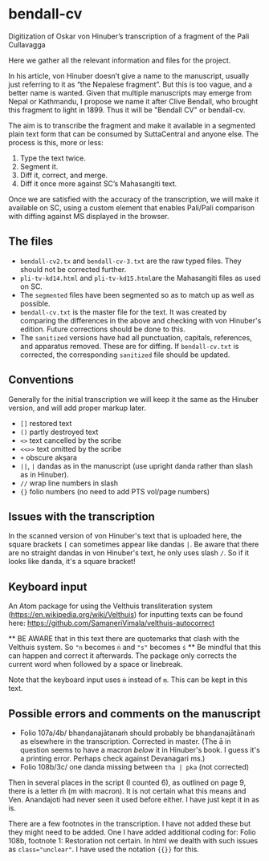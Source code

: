 # bendall-cv
Digitization of Oskar von Hinuber’s transcription of a fragment of the Pali Cullavagga

Here we gather all the relevant information and files for the project.

In his article, von Hinuber doesn’t give a name to the manuscript, usually just referring to it as “the Nepalese fragment”. But this is too vague, and a better name is wanted. Given that multiple manuscripts may emerge from Nepal or Kathmandu, I propose we name it after Clive Bendall, who brought this fragment to light in 1899. Thus it will be "Bendall CV" or bendall-cv.

The aim is to transcribe the fragment and make it available in a segmented plain text form that can be consumed by SuttaCentral and anyone else. The process is this, more or less:

1. Type the text twice.
1. Segment it.
2. Diff it, correct, and merge.
3. Diff it once more against SC’s Mahasangiti text.

Once we are satisfied with the accuracy of the transcription, we will make it available on SC, using a custom element that enables Pali/Pali comparison with diffing against MS displayed in the browser.

## The files

- `bendall-cv2.tx` and `bendall-cv-3.txt` are the raw typed files. They should not be corrected further.
- `pli-tv-kd14.html` and `pli-tv-kd15.html`are the Mahasangiti files as used on SC.
- The `segmented` files have been segmented so as to match up as well as possible.
- `bendall-cv.txt` is the master file for the text. It was created by comparing the differences in the above and checking with von Hinuber's edition. Future corrections should be done to this.
- The `sanitized` versions have had all punctuation, capitals, references, and apparatus removed. These are for diffing. If `bendall-cv.txt` is corrected, the corresponding `sanitized` file should be updated.

## Conventions

Generally for the initial transcription we will keep it the same as the Hinuber version, and will add proper markup later.

- `[]` restored text
- `()` partly destroyed text
- `<>` text cancelled by the scribe
- `<<>>` text omitted by the scribe
- `+` obscure akṣara
- `||`, `|` dandas as in the manuscript (use upright danda rather than slash as in Hinuber).
- `//` wrap line numbers in slash
- `{}` folio numbers (no need to add PTS vol/page numbers)

## Issues with the transcription

In the scanned version of von Hinuber's text that is uploaded here, the square brackets `[` can sometimes appear like dandas `|`. Be aware that there are no straight dandas in von Hinuber's text, he only uses slash `/`. So if it looks like danda, it's a square bracket!

## Keyboard input

An Atom package for using the Velthuis transliteration system (https://en.wikipedia.org/wiki/Velthuis) for inputting texts can be found here: https://github.com/SamaneriVimala/velthuis-autocorrect

** BE AWARE that in this text there are quotemarks that clash with the Velthuis system. So `"n` becomes `ṅ` and `"s"` becomes `ś` ** Be mindful that this can happen and correct it afterwards. The package only corrects the current word when followed by a space or linebreak.

Note that the keyboard input uses `ṁ` instead of `ṃ`. This can be kept in this text.

## Possible errors and comments on the manuscript

- Folio 107a/4b/ bhaṇḍanajātanaṁ should probably be bhaṇḍanajātānaṁ as elsewhere in the transcription. Corrected in master. (The ā in question seems to have a macron *below* it in Hinuber's book. I guess it's a printing error. Perhaps check against Devanagari ms.)
- Folio 108b/3c/ one danda missing between `tha | pka` (not corrected)


Then in several places in the script (I counted 6), as outlined on page 9, there is a letter m̄ (m with macron). It is not certain what this means and Ven. Anandajoti had never seen it used before either. I have just kept it in as is.

There are a few footnotes in the transcription. I have not added these but they might need to be added. One I have added additional coding for: Folio 108b, footnote 1: Restoration not certain. In html we dealth with such issues as `class="unclear"`. I have used the notation `{{}}` for this.
